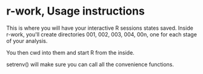 # r-work, Usage instructions

This is where you will have your interactive R sessions states saved.
Inside r-work, you'll create directories 001, 002, 003, 004, 00n, 
one for each stage of your analysis.

You then cwd into them and start R from the inside.

setrenv() will make sure you can call all the convenience functions.



